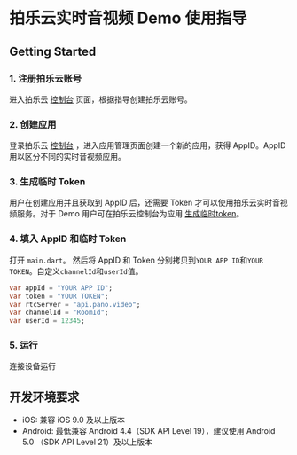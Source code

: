 # 拍乐云实时音视频 Demo 使用指导

## Getting Started

### 1. 注册拍乐云账号
进入拍乐云 [控制台](https://console.pano.video/) 页面，根据指导创建拍乐云账号。

### 2. 创建应用
登录拍乐云 [控制台](https://console.pano.video/) ，进入应用管理页面创建一个新的应用，获得 AppID。AppID 用以区分不同的实时音视频应用。

### 3. 生成临时 Token
用户在创建应用并且获取到 AppID 后，还需要 Token 才可以使用拍乐云实时音视频服务。对于 Demo 用户可在拍乐云控制台为应用 <a href="https://developer.pano.video/getting-started/firstapp/#14-%E7%94%9F%E6%88%90%E4%B8%B4%E6%97%B6token">生成临时token</a>。

### 4. 填入 AppID 和临时 Token
打开 `main.dart`。 然后将 AppID 和 Token 分别拷贝到`YOUR APP ID`和`YOUR TOKEN`。自定义`channelId`和`userId`值。

```Dart
var appId = "YOUR APP ID";
var token = "YOUR TOKEN";
var rtcServer = "api.pano.video";
var channelId = "RoomId";
var userId = 12345;
```

### 5. 运行
连接设备运行

## 开发环境要求
- iOS: 兼容 iOS 9.0 及以上版本
- Android: 最低兼容 Android 4.4（SDK API Level 19），建议使用 Android 5.0 （SDK API Level 21）及以上版本